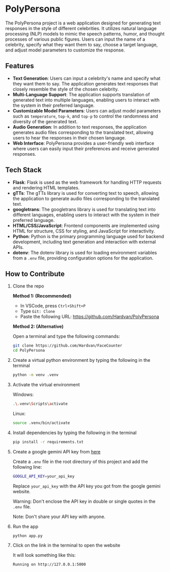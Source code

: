 # PolyPersona

The PolyPersona project is a web application designed for generating text responses in the style of different celebrities. It utilizes natural language processing (NLP) models to mimic the speech patterns, humor, and thought processes of various public figures. Users can input the name of a celebrity, specify what they want them to say, choose a target language, and adjust model parameters to customize the response.

## Features

- **Text Generation**: Users can input a celebrity's name and specify what they want them to say. The application generates text responses that closely resemble the style of the chosen celebrity.
- **Multi-Language Support**: The application supports translation of generated text into multiple languages, enabling users to interact with the system in their preferred language.
- **Customizable Model Parameters**: Users can adjust model parameters such as `temperature`, `top-k`, and `top-p` to control the randomness and diversity of the generated text.
- **Audio Generation**: In addition to text responses, the application generates audio files corresponding to the translated text, allowing users to hear the responses in their chosen language.
- **Web Interface**: PolyPersona provides a user-friendly web interface where users can easily input their preferences and receive generated responses.

## Tech Stack

- **Flask**: Flask is used as the web framework for handling HTTP requests and rendering HTML templates.
- **gTTs**: The gTTs library is used for converting text to speech, allowing the application to generate audio files corresponding to the translated text.
- **googletrans**: The googletrans library is used for translating text into different languages, enabling users to interact with the system in their preferred language.
- **HTML/CSS/JavaScript**: Frontend components are implemented using HTML for structure, CSS for styling, and JavaScript for interactivity.
- **Python**: Python is the primary programming language used for backend development, including text generation and interaction with external APIs.
- **dotenv**: The dotenv library is used for loading environment variables from a `.env` file, providing configuration options for the application.

## How to Contribute

1. Clone the repo

   **Method 1: (Recommended)**

   - In VSCode, press `Ctrl+Shift+P`
   - Type `Git: Clone`
   - Paste the following URL: https://github.com/Hardvan/PolyPersona

   **Method 2: (Alternative)**

   Open a terminal and type the following commands:

   ```bash
   git clone https://github.com/Hardvan/FaceCounter
   cd PolyPersona
   ```

2. Create a virtual python environment by typing the following in the terminal

   ```bash
   python -m venv .venv
   ```

3. Activate the virtual environment

   Windows:

   ```bash
   .\.venv\Scripts\activate
   ```

   Linux:

   ```bash
   source .venv/bin/activate
   ```

4. Install dependencies by typing the following in the terminal

   ```bash
   pip install -r requirements.txt
   ```

5. Create a google gemini API key from [here](https://ai.google.dev/)

   Create a `.env` file in the root directory of this project and add the following line:

   ```bash
   GOOGLE_API_KEY=your_api_key
   ```

   Replace `your_api_key` with the API key you got from the google gemini website.

   Warning: Don't enclose the API key in double or single quotes in the `.env` file.

   Note: Don't share your API key with anyone.

6. Run the app

   ```bash
   python app.py
   ```

7. Click on the link in the terminal to open the website

   It will look something like this:

   ```bash
   Running on http://127.0.0.1:5000
   ```

